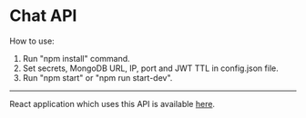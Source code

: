 # Chat API
How to use:
1. Run "npm install" command.
2. Set secrets, MongoDB URL, IP, port and JWT TTL in config.json file.
3. Run "npm start" or "npm run start-dev".

<hr>

React application which uses this API is available <a href="https://github.com/b-galazka/chat-react-spa">here</a>.
